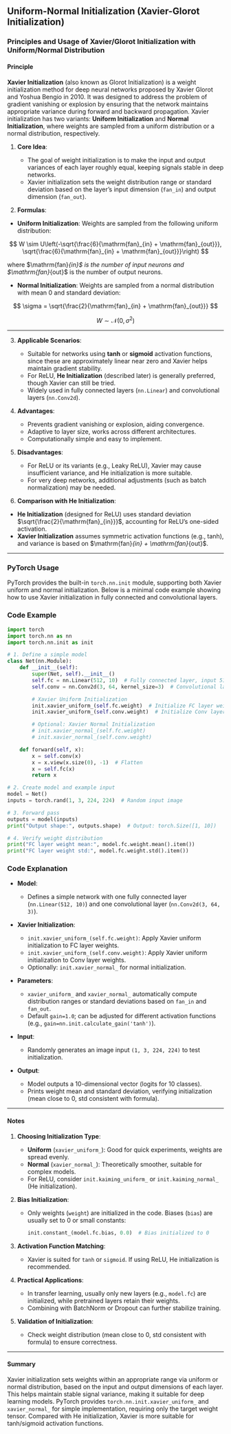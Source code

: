 
## Uniform-Normal Initialization (Xavier-Glorot Initialization)

### Principles and Usage of Xavier/Glorot Initialization with Uniform/Normal Distribution

#### **Principle**

**Xavier Initialization** (also known as Glorot Initialization) is a weight initialization method for deep neural networks proposed by Xavier Glorot and Yoshua Bengio in 2010. It was designed to address the problem of gradient vanishing or explosion by ensuring that the network maintains appropriate variance during forward and backward propagation. Xavier initialization has two variants: **Uniform Initialization** and **Normal Initialization**, where weights are sampled from a uniform distribution or a normal distribution, respectively.

1. **Core Idea**:

   * The goal of weight initialization is to make the input and output variances of each layer roughly equal, keeping signals stable in deep networks.
   * Xavier initialization sets the weight distribution range or standard deviation based on the layer’s input dimension (`fan_in`) and output dimension (`fan_out`).

2. **Formulas**:

* **Uniform Initialization**: Weights are sampled from the following uniform distribution:

$$
W \sim U\left(-\sqrt{\frac{6}{\mathrm{fan}_{in} + \mathrm{fan}_{out}}},  \sqrt{\frac{6}{\mathrm{fan}_{in} + \mathrm{fan}_{out}}}\right)
$$

where \$\mathrm{fan}*{in}\$ is the number of input neurons and \$\mathrm{fan}*{out}\$ is the number of output neurons.

* **Normal Initialization**: Weights are sampled from a normal distribution with mean 0 and standard deviation:

$$
\sigma = \sqrt{\frac{2}{\mathrm{fan}_{in} + \mathrm{fan}_{out}}}
$$

$$
W \sim \mathcal{N}(0, \sigma^2)
$$

---

3. **Applicable Scenarios**:

   * Suitable for networks using **tanh** or **sigmoid** activation functions, since these are approximately linear near zero and Xavier helps maintain gradient stability.
   * For ReLU, **He Initialization** (described later) is generally preferred, though Xavier can still be tried.
   * Widely used in fully connected layers (`nn.Linear`) and convolutional layers (`nn.Conv2d`).

4. **Advantages**:

   * Prevents gradient vanishing or explosion, aiding convergence.
   * Adaptive to layer size, works across different architectures.
   * Computationally simple and easy to implement.

5. **Disadvantages**:

   * For ReLU or its variants (e.g., Leaky ReLU), Xavier may cause insufficient variance, and He initialization is more suitable.
   * For very deep networks, additional adjustments (such as batch normalization) may be needed.

6. **Comparison with He Initialization**:

* **He Initialization** (designed for ReLU) uses standard deviation \$\sqrt{\frac{2}{\mathrm{fan}\_{in}}}\$, accounting for ReLU’s one-sided activation.
* **Xavier Initialization** assumes symmetric activation functions (e.g., tanh), and variance is based on \$\mathrm{fan}*{in} + \mathrm{fan}*{out}\$.

---

### PyTorch Usage

PyTorch provides the built-in `torch.nn.init` module, supporting both Xavier uniform and normal initialization. Below is a minimal code example showing how to use Xavier initialization in fully connected and convolutional layers.

### Code Example

```python
import torch
import torch.nn as nn
import torch.nn.init as init

# 1. Define a simple model
class Net(nn.Module):
    def __init__(self):
        super(Net, self).__init__()
        self.fc = nn.Linear(512, 10)  # Fully connected layer, input 512, output 10
        self.conv = nn.Conv2d(3, 64, kernel_size=3)  # Convolutional layer, input 3 channels, output 64 channels

        # Xavier Uniform Initialization
        init.xavier_uniform_(self.fc.weight)  # Initialize FC layer weights
        init.xavier_uniform_(self.conv.weight)  # Initialize Conv layer weights

        # Optional: Xavier Normal Initialization
        # init.xavier_normal_(self.fc.weight)
        # init.xavier_normal_(self.conv.weight)

    def forward(self, x):
        x = self.conv(x)
        x = x.view(x.size(0), -1)  # Flatten
        x = self.fc(x)
        return x

# 2. Create model and example input
model = Net()
inputs = torch.rand(1, 3, 224, 224)  # Random input image

# 3. Forward pass
outputs = model(inputs)
print("Output shape:", outputs.shape)  # Output: torch.Size([1, 10])

# 4. Verify weight distribution
print("FC layer weight mean:", model.fc.weight.mean().item())
print("FC layer weight std:", model.fc.weight.std().item())
```


### Code Explanation

* **Model**:

  * Defines a simple network with one fully connected layer (`nn.Linear(512, 10)`) and one convolutional layer (`nn.Conv2d(3, 64, 3)`).
* **Xavier Initialization**:

  * `init.xavier_uniform_(self.fc.weight)`: Apply Xavier uniform initialization to FC layer weights.
  * `init.xavier_uniform_(self.conv.weight)`: Apply Xavier uniform initialization to Conv layer weights.
  * Optionally: `init.xavier_normal_` for normal initialization.
* **Parameters**:

  * `xavier_uniform_` and `xavier_normal_` automatically compute distribution ranges or standard deviations based on `fan_in` and `fan_out`.
  * Default `gain=1.0`; can be adjusted for different activation functions (e.g., `gain=nn.init.calculate_gain('tanh')`).
* **Input**:

  * Randomly generates an image input `(1, 3, 224, 224)` to test initialization.
* **Output**:

  * Model outputs a 10-dimensional vector (logits for 10 classes).
  * Prints weight mean and standard deviation, verifying initialization (mean close to 0, std consistent with formula).

---

#### **Notes**

1. **Choosing Initialization Type**:

   * **Uniform** (`xavier_uniform_`): Good for quick experiments, weights are spread evenly.
   * **Normal** (`xavier_normal_`): Theoretically smoother, suitable for complex models.
   * For ReLU, consider `init.kaiming_uniform_` or `init.kaiming_normal_` (He initialization).
2. **Bias Initialization**:

   * Only weights (`weight`) are initialized in the code. Biases (`bias`) are usually set to 0 or small constants:

     ```python
     init.constant_(model.fc.bias, 0.0)  # Bias initialized to 0
     ```
3. **Activation Function Matching**:

   * Xavier is suited for `tanh` or `sigmoid`. If using ReLU, He initialization is recommended.
4. **Practical Applications**:

   * In transfer learning, usually only new layers (e.g., `model.fc`) are initialized, while pretrained layers retain their weights.
   * Combining with BatchNorm or Dropout can further stabilize training.
5. **Validation of Initialization**:

   * Check weight distribution (mean close to 0, std consistent with formula) to ensure correctness.

---

#### **Summary**

Xavier initialization sets weights within an appropriate range via uniform or normal distribution, based on the input and output dimensions of each layer. This helps maintain stable signal variance, making it suitable for deep learning models. PyTorch provides `torch.nn.init.xavier_uniform_` and `xavier_normal_` for simple implementation, requiring only the target weight tensor. Compared with He initialization, Xavier is more suitable for tanh/sigmoid activation functions.

